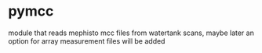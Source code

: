 # pymcc
module that reads mephisto mcc files from watertank scans, maybe later an option for array measurement files will be added
